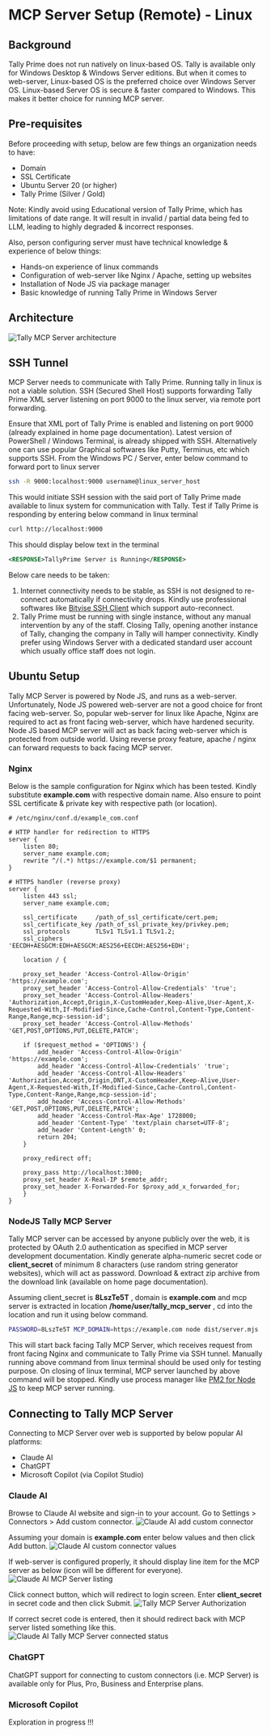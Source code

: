 # MCP Server Setup (Remote) - Linux

## Background
Tally Prime does not run natively on linux-based OS. Tally is available only for Windows Desktop &amp; Windows Server editions. But when it comes to web-server, Linux-based OS is the preferred choice over Windows Server OS. Linux-based Server OS is secure &amp; faster compared to Windows. This makes it better choice for running MCP server.

## Pre-requisites
Before proceeding with setup, below are few things an organization needs to have:
* Domain
* SSL Certificate
* Ubuntu Server 20 (or higher)
* Tally Prime (Silver / Gold)

Note: Kindly avoid using Educational version of Tally Prime, which has limitations of date range. It will result in invalid / partial data being fed to LLM, leading to highly degraded &amp; incorrect responses.

Also, person configuring server must have technical knowledge &amp; experience of below things:
* Hands-on experience of linux commands
* Configuration of web-server like Nginx / Apache, setting up websites
* Installation of Node JS via package manager
* Basic knowledge of running Tally Prime in Windows Server

## Architecture
![Tally MCP Server architecture](https://excelkida.com/image/github/tally-mcp-server-diagram-linux.png)

## SSH Tunnel
MCP Server needs to communicate with Tally Prime. Running tally in linux is not a viable solution. SSH (Secured Shell Host) supports forwarding Tally Prime XML server listening on port 9000 to the linux server, via remote port forwarding.

Ensure that XML port of Tally Prime is enabled and listening on port 9000 (already explained in home page documentation). Latest version of PowerShell / Windows Terminal, is already shipped with SSH. Alternatively one can use popular Graphical softwares like Putty, Terminus, etc which supports SSH. From the Windows PC / Server, enter below command to forward port to linux server

```bash
ssh -R 9000:localhost:9000 username@linux_server_host
```

This would initiate SSH session with the said port of Tally Prime made available to linux system for communication with Tally. Test if Tally Prime is responding by entering below command in linux terminal

```bash
curl http://localhost:9000
```

This should display below text in the terminal

```xml
<RESPONSE>TallyPrime Server is Running</RESPONSE>
```

Below care needs to be taken:
1. Internet connectivity needs to be stable, as SSH is not designed to re-connect automatically if connectivity drops. Kindly use professional softwares like [Bitvise SSH Client](https://bitvise.com/ssh-client) which support auto-reconnect.
1. Tally Prime must be running with single instance, without any manual intervention by any of the staff. Closing Tally, opening another instance of Tally, changing the company in Tally will hamper connectivity. Kindly prefer using Windows Server with a dedicated standard user account which usually office staff does not login.

## Ubuntu Setup
Tally MCP Server is powered by Node JS, and runs as a web-server. Unfortunately, Node JS powered web-server are not a good choice for front facing web-server. So, popular web-server for linux like Apache, Nginx are required to act as front facing web-server, which have hardened security. Node JS based MCP server will act as back facing web-server which is protected from outside world. Using reverse proxy feature, apache / nginx can forward requests to back facing MCP server.

### Nginx
Below is the sample configuration for Nginx which has been tested. Kindly substitute **example.com** with respective domain name. Also ensure to point SSL certificate &amp; private key with respective path (or location).

```
# /etc/nginx/conf.d/example_com.conf

# HTTP handler for redirection to HTTPS
server {
    listen 80;
    server_name example.com;
    rewrite ^/(.*) https://example.com/$1 permanent;
}

# HTTPS handler (reverse proxy)
server {
    listen 443 ssl;
    server_name example.com;

    ssl_certificate     /path_of_ssl_certificate/cert.pem;
    ssl_certificate_key /path_of_ssl_private_key/privkey.pem;
    ssl_protocols       TLSv1 TLSv1.1 TLSv1.2;
    ssl_ciphers         'EECDH+AESGCM:EDH+AESGCM:AES256+EECDH:AES256+EDH';

    location / {

    proxy_set_header 'Access-Control-Allow-Origin' 'https://example.com';
    proxy_set_header 'Access-Control-Allow-Credentials' 'true';
    proxy_set_header 'Access-Control-Allow-Headers' 'Authorization,Accept,Origin,X-CustomHeader,Keep-Alive,User-Agent,X-Requested-With,If-Modified-Since,Cache-Control,Content-Type,Content-Range,Range,mcp-session-id';
    proxy_set_header 'Access-Control-Allow-Methods' 'GET,POST,OPTIONS,PUT,DELETE,PATCH';

    if ($request_method = 'OPTIONS') {
        add_header 'Access-Control-Allow-Origin' 'https://example.com';
        add_header 'Access-Control-Allow-Credentials' 'true';
        add_header 'Access-Control-Allow-Headers' 'Authorization,Accept,Origin,DNT,X-CustomHeader,Keep-Alive,User-Agent,X-Requested-With,If-Modified-Since,Cache-Control,Content-Type,Content-Range,Range,mcp-session-id';
        add_header 'Access-Control-Allow-Methods' 'GET,POST,OPTIONS,PUT,DELETE,PATCH';
        add_header 'Access-Control-Max-Age' 1728000;
        add_header 'Content-Type' 'text/plain charset=UTF-8';
        add_header 'Content-Length' 0;
        return 204;
    }

    proxy_redirect off;

    proxy_pass http://localhost:3000;
    proxy_set_header X-Real-IP $remote_addr;
    proxy_set_header X-Forwarded-For $proxy_add_x_forwarded_for;
    }
}
```

### NodeJS Tally MCP Server
Tally MCP server can be accessed by anyone publicly over the web, it is protected by OAuth 2.0 authentication as specified in MCP server development documentation. Kindly generate alpha-numeric secret code or **client_secret** of minimum 8 characters (use random string generator websites), which will act as password. Download &amp; extract zip archive from the download link (available on home page documentation).

Assuming client_secret is **8LszTe5T** , domain is **example.com** and mcp server is extracted in location **/home/user/tally_mcp_server** , cd into the location and run it using below command.

```bash
PASSWORD=8LszTe5T MCP_DOMAIN=https://example.com node dist/server.mjs
```

This will start back facing Tally MCP Server, which receives request from front facing Nginx and communicate to Tally Prime via SSH tunnel. Manually running above command from linux terminal should be used only for testing purpose. On closing of linux terminal, MCP server launched by above command will be stopped. Kindly use process manager like [PM2 for Node JS](https://pm2.keymetrics.io/) to keep MCP server running.

## Connecting to Tally MCP Server
Connecting to MCP Server over web is supported by below popular AI platforms:
* Claude AI
* ChatGPT
* Microsoft Copilot (via Copilot Studio)

### Claude AI
Browse to Claude AI website and sign-in to your account. Go to Settings &gt; Connectors &gt; Add custom connector.
![Claude AI add custom connector](https://excelkida.com/image/github/claude-ai-add-custom-connector-setting.png)

Assuming your domain is **example.com** enter below values and then click Add button.
![Claude AI custom connector values](https://excelkida.com/image/github/claude-ai-custom-connector-values.png)

If web-server is configured properly, it should display line item for the MCP server as below (icon will be different for everyone).
![Claude AI MCP Server listing](https://excelkida.com/image/github/claude-ai-custom-connector-listed.png)

Click connect button, which will redirect to login screen. Enter **client_secret** in secret code and then click Submit.
![Tally MCP Server Authorization](https://excelkida.com/image/github/tally-mcp-server-authorization.png)

If correct secret code is entered, then it should redirect back with MCP server listed something like this.
![Claude AI Tally MCP Server connected status](https://excelkida.com/image/github/claude-ai-tally-mcp-server-connected-status.png)

### ChatGPT
ChatGPT support for connecting to custom connectors (i.e. MCP Server) is available only for Plus, Pro, Business and Enterprise plans.


### Microsoft Copilot
Exploration in progress !!!